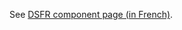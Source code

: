 See [DSFR component page (in French)](https://www.systeme-de-design.gouv.fr/elements-d-interface/composants/en-tete).
